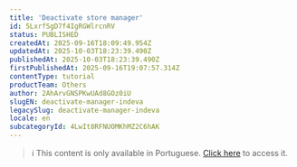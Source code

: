 ```yaml
---
title: 'Deactivate store manager'
id: 5LxrfSgD7f4IgRGWlrcnRV
status: PUBLISHED
createdAt: 2025-09-16T18:09:49.954Z
updatedAt: 2025-10-03T18:23:39.490Z
publishedAt: 2025-10-03T18:23:39.490Z
firstPublishedAt: 2025-09-16T19:07:57.314Z
contentType: tutorial
productTeam: Others
author: 2AhArvGNSPKwUAd8GOz0iU
slugEN: deactivate-manager-indeva
legacySlug: deactivate-manager-indeva
locale: en
subcategoryId: 4LwIt8RFNUOMKhMZ2C6hAK
---
```


> ℹ️ This content is only available in Portuguese. [Click here](/pt/tutorial/desligar-gerente-indeva--5LxrfSgD7f4IgRGWlrcnRV) to access it.
